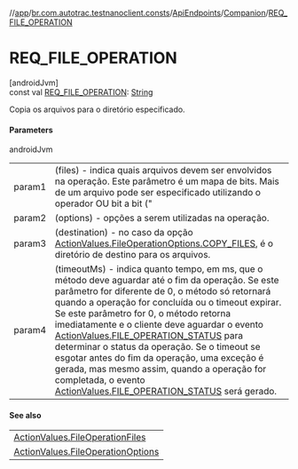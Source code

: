 //[app](../../../../index.md)/[br.com.autotrac.testnanoclient.consts](../../index.md)/[ApiEndpoints](../index.md)/[Companion](index.md)/[REQ_FILE_OPERATION](-r-e-q_-f-i-l-e_-o-p-e-r-a-t-i-o-n.md)

# REQ_FILE_OPERATION

[androidJvm]\
const val [REQ_FILE_OPERATION](-r-e-q_-f-i-l-e_-o-p-e-r-a-t-i-o-n.md): [String](https://kotlinlang.org/api/latest/jvm/stdlib/kotlin/-string/index.html)

Copia os arquivos para o diretório especificado.

#### Parameters

androidJvm

| | |
|---|---|
| param1 | (files) - indica quais arquivos devem ser envolvidos na operação. Este parâmetro é um mapa de bits. Mais de um arquivo pode ser especificado utilizando o operador OU bit a bit (&quot;|&quot;). |
| param2 | (options) - opções a serem utilizadas na operação. |
| param3 | (destination) - no caso da opção [ActionValues.FileOperationOptions.COPY_FILES](../../-action-values/-file-operation-options/-c-o-p-y_-f-i-l-e-s.md), é o diretório de destino para os arquivos. |
| param4 | (timeoutMs) - indica quanto tempo, em ms, que o método deve aguardar até o fim da operação. Se este parâmetro for diferente de 0, o método só retornará quando a operação for concluída ou o timeout expirar. Se este parâmetro for 0, o método retorna imediatamente e o cliente deve aguardar o evento [ActionValues.FILE_OPERATION_STATUS](../../-action-values/-f-i-l-e_-o-p-e-r-a-t-i-o-n_-s-t-a-t-u-s.md) para determinar o status da operação. Se o timeout se esgotar antes do fim da operação, uma exceção é gerada, mas mesmo assim, quando a operação for completada, o evento [ActionValues.FILE_OPERATION_STATUS](../../-action-values/-f-i-l-e_-o-p-e-r-a-t-i-o-n_-s-t-a-t-u-s.md) será gerado. |

#### See also

| |
|---|
| [ActionValues.FileOperationFiles](../../-action-values/-file-operation-files/index.md) |
| [ActionValues.FileOperationOptions](../../-action-values/-file-operation-options/index.md) |
